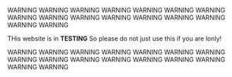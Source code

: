 WARNING WARNING WARNING WARNING WARNING WARNING WARNING WARNING WARNING WARNING WARNING WARNING WARNING WARNING WARNING WARNING 

THis website is in **TESTING** So please do not just use this if you are lonly!

WARNING WARNING WARNING WARNING WARNING WARNING WARNING WARNING WARNING WARNING WARNING WARNING WARNING WARNING WARNING WARNING 
